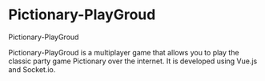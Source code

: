 # Pictionary-PlayGroud
Pictionary-PlayGroud

Pictionary-PlayGroud is a multiplayer game that allows you to play the classic party game Pictionary over the internet. It is developed using Vue.js and Socket.io.